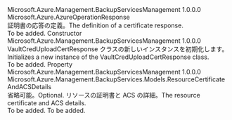 <Type Name="VaultCredUploadCertResponse" FullName="Microsoft.Azure.Management.BackupServices.Models.VaultCredUploadCertResponse">
  <TypeSignature Language="C#" Value="public class VaultCredUploadCertResponse : Microsoft.Azure.AzureOperationResponse" />
  <TypeSignature Language="ILAsm" Value=".class public auto ansi beforefieldinit VaultCredUploadCertResponse extends Microsoft.Azure.AzureOperationResponse" />
  <TypeSignature Language="DocId" Value="T:Microsoft.Azure.Management.BackupServices.Models.VaultCredUploadCertResponse" />
  <TypeSignature Language="VB.NET" Value="Public Class VaultCredUploadCertResponse&#xA;Inherits AzureOperationResponse" />
  <TypeSignature Language="F#" Value="type VaultCredUploadCertResponse = class&#xA;    inherit AzureOperationResponse" />
  <AssemblyInfo>
    <AssemblyName>Microsoft.Azure.Management.BackupServicesManagement</AssemblyName>
    <AssemblyVersion>1.0.0.0</AssemblyVersion>
  </AssemblyInfo>
  <Base>
    <BaseTypeName>Microsoft.Azure.AzureOperationResponse</BaseTypeName>
  </Base>
  <Interfaces />
  <Docs>
    <summary>
            <span data-ttu-id="91a0f-101">証明書の応答の定義。</span><span class="sxs-lookup"><span data-stu-id="91a0f-101">The definition of a certificate response.</span></span>
            </summary>
    <remarks>To be added.</remarks>
  </Docs>
  <Members>
    <Member MemberName=".ctor">
      <MemberSignature Language="C#" Value="public VaultCredUploadCertResponse ();" />
      <MemberSignature Language="ILAsm" Value=".method public hidebysig specialname rtspecialname instance void .ctor() cil managed" />
      <MemberSignature Language="DocId" Value="M:Microsoft.Azure.Management.BackupServices.Models.VaultCredUploadCertResponse.#ctor" />
      <MemberSignature Language="VB.NET" Value="Public Sub New ()" />
      <MemberType>Constructor</MemberType>
      <AssemblyInfo>
        <AssemblyName>Microsoft.Azure.Management.BackupServicesManagement</AssemblyName>
        <AssemblyVersion>1.0.0.0</AssemblyVersion>
      </AssemblyInfo>
      <Parameters />
      <Docs>
        <summary>
            <span data-ttu-id="91a0f-102">VaultCredUploadCertResponse クラスの新しいインスタンスを初期化します。</span><span class="sxs-lookup"><span data-stu-id="91a0f-102">Initializes a new instance of the VaultCredUploadCertResponse class.</span></span>
            </summary>
        <remarks>To be added.</remarks>
      </Docs>
    </Member>
    <Member MemberName="ResourceCertificateAndACSDetails">
      <MemberSignature Language="C#" Value="public Microsoft.Azure.Management.BackupServices.Models.ResourceCertificateAndACSDetails ResourceCertificateAndACSDetails { get; set; }" />
      <MemberSignature Language="ILAsm" Value=".property instance class Microsoft.Azure.Management.BackupServices.Models.ResourceCertificateAndACSDetails ResourceCertificateAndACSDetails" />
      <MemberSignature Language="DocId" Value="P:Microsoft.Azure.Management.BackupServices.Models.VaultCredUploadCertResponse.ResourceCertificateAndACSDetails" />
      <MemberSignature Language="VB.NET" Value="Public Property ResourceCertificateAndACSDetails As ResourceCertificateAndACSDetails" />
      <MemberSignature Language="F#" Value="member this.ResourceCertificateAndACSDetails : Microsoft.Azure.Management.BackupServices.Models.ResourceCertificateAndACSDetails with get, set" Usage="Microsoft.Azure.Management.BackupServices.Models.VaultCredUploadCertResponse.ResourceCertificateAndACSDetails" />
      <MemberType>Property</MemberType>
      <AssemblyInfo>
        <AssemblyName>Microsoft.Azure.Management.BackupServicesManagement</AssemblyName>
        <AssemblyVersion>1.0.0.0</AssemblyVersion>
      </AssemblyInfo>
      <ReturnValue>
        <ReturnType>Microsoft.Azure.Management.BackupServices.Models.ResourceCertificateAndACSDetails</ReturnType>
      </ReturnValue>
      <Docs>
        <summary>
            <span data-ttu-id="91a0f-103">省略可能。</span><span class="sxs-lookup"><span data-stu-id="91a0f-103">Optional.</span></span> <span data-ttu-id="91a0f-104">リソースの証明書と ACS の詳細。</span><span class="sxs-lookup"><span data-stu-id="91a0f-104">The resource certificate and ACS details.</span></span>
            </summary>
        <value>To be added.</value>
        <remarks>To be added.</remarks>
      </Docs>
    </Member>
  </Members>
</Type>